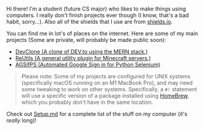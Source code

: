 Hi there! I'm a student (future CS major) who likes to make things using computers. I really don't finish projects ever though (I know, that's a bad habit, sorry...). Also all of the shields that I use are from [shields.io](https://shields.io).

You can find me in lot's of places on the internet. Here are some of my main projects (Some are private, will probably be made public soon):
- [DevClone (A clone of DEV.to using the MERN stack.)](https://github.com/Reboot-Codes/DevClone)
- [ReUtils (A general utility plugin for Minecraft servers.)](https://github.com/Reboot-Codes/ReUtils)
- [AGSifPS (Automated Google Sign in for Python Selenium)](https://gist.github.com/fcbb76cb2ab13043d62eaf53ef3e97e1)

> Please note: Some of my projects are configured for UNIX systems (specifically macOS running on an M1 MacBook Pro), and may need some tweaking to work on other systems. Specifically, a `#!` statement will use a specific version of a package installed using [HomeBrew](https://brew.sh), which you probably don't have in the same location.

Check out [Setup.md](https://github.com/Reboot-Codes/Reboot-Codes/blob/main/Setup.md) for a complete list of the stuff on my computer (it's _really_ long)!